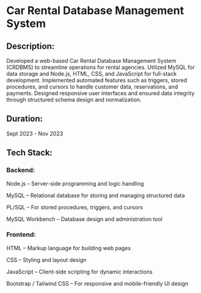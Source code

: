 # Car Rental Database Management System

## Description: 

Developed a web-based Car Rental Database Management System (CRDBMS) to streamline operations for rental agencies. Utilized MySQL for data storage and Node.js, HTML, CSS, and JavaScript for full-stack development. Implemented automated features such as triggers, stored procedures, and cursors to handle customer data, reservations, and payments. Designed responsive user interfaces and ensured data integrity through structured schema design and normalization.

## Duration: 
Sept 2023 - Nov 2023

## Tech Stack:

### Backend: 

Node.js – Server-side programming and logic handling 

MySQL – Relational database for storing and managing structured data 

PL/SQL – For stored procedures, triggers, and cursors 

MySQL Workbench – Database design and administration tool

### Frontend: 

HTML – Markup language for building web pages 

CSS – Styling and layout design 

JavaScript – Client-side scripting for dynamic interactions 

Bootstrap / Tailwind CSS – For responsive and mobile-friendly UI design
